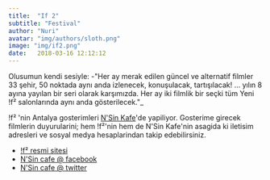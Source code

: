 ```yaml
---
title:  "If 2"
subtitle: "Festival"
author: "Nuri"
avatar: "img/authors/sloth.png"
image: "img/if2.png"
date:   2018-03-16 12:12:12
---
```


Olusumun kendi sesiyle: -"Her ay merak edilen güncel ve alternatif filmler 33 şehir, 50 noktada aynı anda izlenecek, konuşulacak, tartışılacak! … yılın 8 ayına yayılan bir seri olarak karşımızda. Her ay iki filmlik bir seçki tüm Yeni !f² salonlarında aynı anda gösterilecek."_

!f² 'nin Antalya gosterimleri [N'Sin Kafe](https://nuri-engin.github.io/antalyasinema/#/2018/03/19/nsin)'de yapiliyor. Gosterime girecek filmlerin duyurularini; hem !f²'nin hem de N'Sin Kafe'nin asagida ki iletisim adresleri ve sosyal medya hesaplarindan takip edebilirsiniz.

- [!f² resmi sitesi](http://www.ifistanbul.com/if2/)
- [N'Sin cafe @ facebook](https://www.facebook.com/nesincafe/) 
- [N'Sin cafe @ twitter](https://twitter.com/kaleiciNsin)
